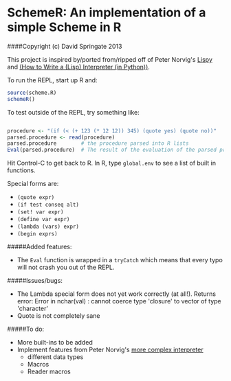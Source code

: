 SchemeR: An implementation of a simple Scheme in R
==================================================

####Copyright (c) David Springate 2013

This project is inspired by/ported from/ripped off of Peter Norvig's [Lispy](http://norvig.com/lis.py) and [(How to Write a (Lisp) Interpreter (in Python))](http://norvig.com/lispy.html).

To run the REPL, start up R and:

```R
source(scheme.R)
schemeR()
```

To test outside of the REPL, try something like:

```R

procedure <- "(if (< (+ 123 (* 12 12)) 345) (quote yes) (quote no))"
parsed.procedure <- read(procedure)
parsed.procedure        # the procedure parsed into R lists
Eval(parsed.procedure)  # The result of the evaluation of the parsed procedure
```
Hit Control-C to get back to R.
In R, type `global.env` to see a list of built in functions.

Special forms are:
* `(quote expr)` 
* `(if test conseq alt)`
* `(set! var expr)`
* `(define var expr)`
* `(lambda (vars) expr)`
* `(begin exprs)`

#####Added features:
* The `Eval` function is wrapped in a `tryCatch` which means that every typo will not crash you out
  of the REPL.

#####Issues/bugs:

* The Lambda special form does not yet work correctly (at all!). Returns error:
    Error in nchar(val) : 
        cannot coerce type 'closure' to vector of type 'character'
* Quote is not completely sane

#####To do:
* More built-ins to be added
* Implement features from Peter Norvig's [more complex interpreter](http://norvig.com/lispy2.html)
    - different data types
    - Macros
    - Reader macros




